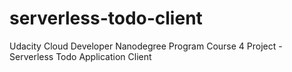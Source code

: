 # serverless-todo-client
Udacity Cloud Developer Nanodegree Program Course 4 Project - Serverless Todo Application Client
